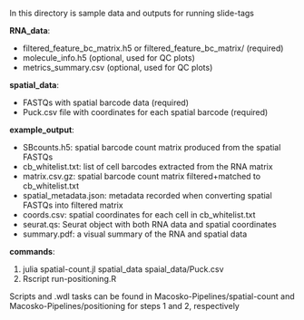 In this directory is sample data and outputs for running slide-tags

**RNA_data**:
* filtered_feature_bc_matrix.h5 or filtered_feature_bc_matrix/ (required)
* molecule_info.h5 (optional, used for QC plots)
* metrics_summary.csv (optional, used for QC plots)

**spatial_data**:
* FASTQs with spatial barcode data (required)
* Puck.csv file with coordinates for each spatial barcode (required)

**example_output**:  
* SBcounts.h5: spatial barcode count matrix produced from the spatial FASTQs
* cb_whitelist.txt: list of cell barcodes extracted from the RNA matrix
* matrix.csv.gz: spatial barcode count matrix filtered+matched to cb_whitelist.txt
* spatial_metadata.json: metadata recorded when converting spatial FASTQs into filtered matrix
* coords.csv: spatial coordinates for each cell in cb_whitelist.txt
* seurat.qs: Seurat object with both RNA data and spatial coordinates
* summary.pdf: a visual summary of the RNA and spatial data

**commands**:
1. julia spatial-count.jl spatial_data spaial_data/Puck.csv
2. Rscript run-positioning.R 

Scripts and .wdl tasks can be found in Macosko-Pipelines/spatial-count and Macosko-Pipelines/positioning for steps 1 and 2, respectively
